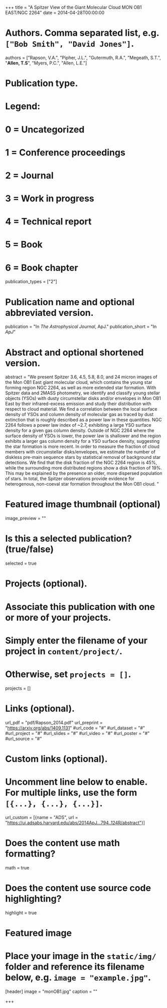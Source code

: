 +++
title = "A Spitzer View of the Giant Molecular Cloud MON OB1 EAST/NGC 2264"
date = 2014-04-28T00:00:00

# Authors. Comma separated list, e.g. `["Bob Smith", "David Jones"]`.
authors = ["Rapson, V.A.", "Pipher, J.L.", "Gutermuth, R.A.", "Megeath, S.T.", "**Allen, T.S**", "Myers, P.C.",   "Allen, L.E."]

# Publication type.
# Legend:
# 0 = Uncategorized
# 1 = Conference proceedings
# 2 = Journal
# 3 = Work in progress
# 4 = Technical report
# 5 = Book
# 6 = Book chapter
publication_types = ["2"]

# Publication name and optional abbreviated version.
publication = "In *The Astrophysical Journal*, ApJ."
publication_short = "In *ApJ*"

# Abstract and optional shortened version.
abstract = "We present Spitzer 3.6, 4.5, 5.8, 8.0, and 24 micron images of the Mon OB1 East giant molecular cloud, which contains the young star forming region NGC 2264, as well as more extended star formation. With Spitzer data and 2MASS photometry, we identify and classify young stellar objects (YSOs) with dusty circumstellar disks and/or envelopes in Mon OB1 East by their infrared-excess emission and study their distribution with respect to cloud material. We find a correlation between the local surface density of YSOs and column density of molecular gas as traced by dust extinction that is roughly described as a power law in these quantities. NGC 2264 follows a power law index of ~2.7, exhibiting a large YSO surface density for a given gas column density. Outside of NGC 2264 where the surface density of YSOs is lower, the power law is shallower and the region exhibits a larger gas column density for a YSO surface density, suggesting the star formation is more recent. In order to measure the fraction of cloud members with circumstellar disks/envelopes, we estimate the number of diskless pre-main sequence stars by statistical removal of background star detections. We find that the disk fraction of the NGC 2264 region is 45%, while the surrounding more distributed regions show a disk fraction of 19%. This may be explained by the presence an older, more dispersed population of stars. In total, the Spitzer observations provide evidence for heterogenous, non-coeval star formation throughout the Mon OB1 cloud.  "

# Featured image thumbnail (optional)
image_preview = ""

# Is this a selected publication? (true/false)
selected = true

# Projects (optional).
#   Associate this publication with one or more of your projects.
#   Simply enter the filename of your project in `content/project/`.
#   Otherwise, set `projects = []`.
projects = []

# Links (optional).
url_pdf = "pdf/Rapson_2014.pdf"
url_preprint = "https://arxiv.org/abs/1409.1131"
#url_code = "#"
#url_dataset = "#"
#url_project = "#"
#url_slides = "#"
#url_video = "#"
#url_poster = "#"
#url_source = "#"

# Custom links (optional).
#   Uncomment line below to enable. For multiple links, use the form `[{...}, {...}, {...}]`.
url_custom = [{name = "ADS", url = "https://ui.adsabs.harvard.edu/abs/2014ApJ...794..124R/abstract"}]

# Does the content use math formatting?
math = true

# Does the content use source code highlighting?
highlight = true

# Featured image
# Place your image in the `static/img/` folder and reference its filename below, e.g. `image = "example.jpg"`.
[header]
image = "monOB1.jpg"
caption = ""

+++

